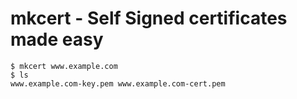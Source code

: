 mkcert - Self Signed certificates made easy
===========================================

	$ mkcert www.example.com
	$ ls
	www.example.com-key.pem www.example.com-cert.pem
